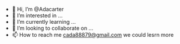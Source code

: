- 👋 Hi, I’m @Adacarter
- 👀 I’m interested in ...
- 🌱 I’m currently learning ...
- 💞️ I’m looking to collaborate on ...
- 📫 How to reach me cada88879@gmail.com
we could lesrn more
<!---
Adacarter/Adacarter is a ✨ special ✨ repository because its `README.md` (this file) appears on your GitHub profile.
You can click the Preview link to take a look at your changes.
--->
